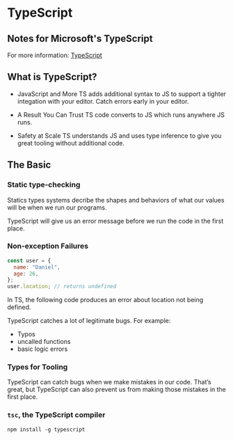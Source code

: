 # TypeScript

## Notes for Microsoft's TypeScript
For more information: [TypeScript](https://www.typescriptlang.org/) 

## What is TypeScript?

- JavaScript and More
    TS adds additional syntax to JS to support a tighter integation with your editor. Catch errors early in your editor. 

- A Result You Can Trust
    TS code converts to JS which runs anywhere JS runs.

- Safety at Scale
    TS understands JS and uses type inference to give you great tooling without additional code.

## The Basic

### Static type-checking

Statics types systems decribe the shapes and behaviors of what our values will be when we run our programs. 

TypeScript will give us an error message before we run the code in the first place.

### Non-exception Failures

```js
const user = {
  name: "Daniel",
  age: 26,
};
user.location; // returns undefined
```

In TS, the following code produces an error about location not being defined. 

TypeScript catches a lot of legitimate bugs. For example:
- Typos
- uncalled functions
- basic logic errors

### Types for Tooling

TypeScript can catch bugs when we make mistakes in our code. That’s great, but TypeScript can also prevent us from making those mistakes in the first place.

### `tsc`, the TypeScript compiler

`npm install -g typescript`

